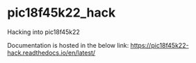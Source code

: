 # pic18f45k22_hack
Hacking into pic18f45k22

Documentation is hosted in the below link:
https://pic18f45k22-hack.readthedocs.io/en/latest/